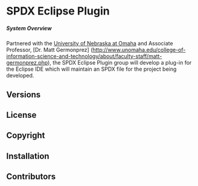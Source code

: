 SPDX Eclipse Plugin
======

##### System Overview

Partnered with the [University of Nebraska at Omaha](http://www.unomaha.edu/) and Associate Professor, [Dr. Matt Germonprez] (http://www.unomaha.edu/college-of-information-science-and-technology/about/faculty-staff/matt-germonprez.php), the SPDX Eclipse Plugin group will develop a plug-in for the Eclipse IDE which will maintain an SPDX file for the project being developed.  

Versions
---------------

License
---------------

Copyright
---------------

Installation
---------------

Contributors
---------------
